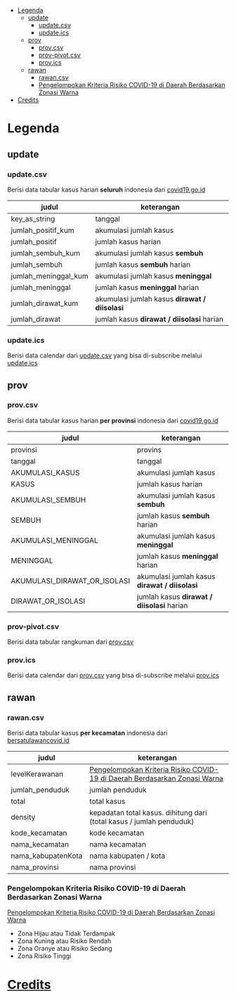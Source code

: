 - [Legenda](#legenda)
  - [update](#update)
    - [update.csv](#updatecsv)
    - [update.ics](#updateics)
  - [prov](#prov)
    - [prov.csv](#provcsv)
    - [prov-pivot.csv](#prov-pivotcsv)
    - [prov.ics](#provics)
  - [rawan](#rawan)
    - [rawan.csv](#rawancsv)
    - [Pengelompokan Kriteria Risiko COVID-19 di Daerah Berdasarkan Zonasi Warna](#pengelompokan-kriteria-risiko-covid-19-di-daerah-berdasarkan-zonasi-warna)
- [Credits](#credits)

# Legenda
## update
### update.csv
Berisi data tabular kasus harian **seluruh** indonesia dari [covid19.go.id](https://covid19.go.id/peta-sebaran)

| judul | keterangan |
| --- | --- |
| key_as_string | tanggal |
| jumlah_positif_kum | akumulasi jumlah kasus |
| jumlah_positif | jumlah kasus harian |
| jumlah_sembuh_kum | akumulasi jumlah kasus **sembuh** |
| jumlah_sembuh | jumlah kasus **sembuh** harian |
| jumlah_meninggal_kum | akumulasi jumlah kasus **meninggal** |
| jumlah_meninggal | jumlah kasus **meninggal** harian |
| jumlah_dirawat_kum | akumulasi jumlah kasus **dirawat / diisolasi** |
| jumlah_dirawat | jumlah kasus **dirawat / diisolasi** harian |

### update.ics
Berisi data calendar dari [update.csv](#updatecsv) yang bisa di-subscribe melalui [update.ics](https://github.com/aiosk/covidn/raw/master/dist/update.ics)

## prov
### prov.csv
Berisi data tabular kasus harian **per provinsi** indonesia dari [covid19.go.id](https://covid19.go.id/peta-sebaran)

| judul | keterangan |
| --- | --- |
| provinsi | provins |
| tanggal | tanggal |
| AKUMULASI_KASUS | akumulasi jumlah kasus |
| KASUS | jumlah kasus harian |
| AKUMULASI_SEMBUH | akumulasi jumlah kasus **sembuh** |
| SEMBUH | jumlah kasus **sembuh** harian |
| AKUMULASI_MENINGGAL | akumulasi jumlah kasus **meninggal** |
| MENINGGAL | jumlah kasus **meninggal** harian |
| AKUMULASI_DIRAWAT_OR_ISOLASI | akumulasi jumlah kasus **dirawat / diisolasi** |
| DIRAWAT_OR_ISOLASI | jumlah kasus **dirawat / diisolasi** harian |

### prov-pivot.csv
Berisi data tabular rangkuman dari [prov.csv](#provcsv)

### prov.ics
Berisi data calendar dari [prov.csv](#provcsv) yang bisa di-subscribe melalui [prov.ics](https://github.com/aiosk/covidn/raw/master/dist/prov.ics)

## rawan
### rawan.csv
Berisi data tabular kasus **per kecamatan** indonesia dari [bersatulawancovid.id](https://www.bersatulawancovid.id/)

| judul | keterangan |
| --- | --- |
| levelKerawanan |  [Pengelompokan Kriteria Risiko COVID-19 di Daerah Berdasarkan Zonasi Warna](#pengelompokan-kriteria-risiko-covid-19-di-daerah-berdasarkan-zonasi-warna) |
| jumlah_penduduk | jumlah penduduk |
| total | total kasus |
| density | kepadatan total kasus. dihitung dari (total kasus / jumlah penduduk) |
| kode_kecamatan | kode kecamatan |
| nama_kecamatan | nama kecamatan |
| nama_kabupatenKota | nama kabupaten / kota |
| nama_provinsi | nama provinsi |

### Pengelompokan Kriteria Risiko COVID-19 di Daerah Berdasarkan Zonasi Warna
[Pengelompokan Kriteria Risiko COVID-19 di Daerah Berdasarkan Zonasi Warna](https://bnpb.go.id/berita/pengelompokan-kriteria-risiko-covid19-di-daerah-berdasarkan-zonasi-warna)

- Zona Hijau atau Tidak Terdampak
- Zona Kuning atau Risiko Rendah
- Zona Oranye atau Risiko Sedang
- Zona Risiko Tinggi


# [Credits](https://github.com/aiosk/covidn/#credits)